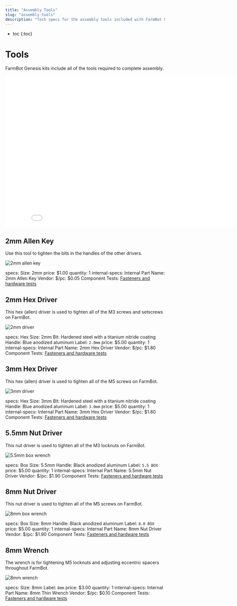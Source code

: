 ```yaml
---
title: "Assembly Tools"
slug: "assembly-tools"
description: "Tech specs for the assembly tools included with FarmBot Genesis. Visit [our shop](http://shop.farm.bot) to purchase parts."
---
```


* toc
{:toc}

# Tools

FarmBot Genesis kits include all of the tools required to complete assembly.

<iframe class="embedly-embed" src="//cdn.embedly.com/widgets/media.html?src=https%3A%2F%2Fwww.youtube.com%2Fembed%2F-RoldWV-ut4%3Ffeature%3Doembed&url=http%3A%2F%2Fwww.youtube.com%2Fwatch%3Fv%3D-RoldWV-ut4&image=https%3A%2F%2Fi.ytimg.com%2Fvi%2F-RoldWV-ut4%2Fhqdefault.jpg&key=02466f963b9b4bb8845a05b53d3235d7&type=text%2Fhtml&schema=youtube" width="854" height="480" scrolling="no" frameborder="0" allowfullscreen></iframe>

## 2mm Allen Key

Use this tool to tighten the bits in the handles of the other drivers.

![2mm allen key](_images/2mm_allen_key.jpg)

specs:
  Size: 2mm
price: $1.00
quantity: 1
internal-specs:
  Internal Part Name: 2mm Allen Key
  Vendor: 
  $/pc: $0.05
  Component Tests: [Fasteners and hardware tests](../fasteners-and-hardware.md#component-tests)

## 2mm Hex Driver

This hex (allen) driver is used to tighten all of the M3 screws and setscrews on FarmBot.

![2mm driver](_images/2mm_driver.jpg)

specs:
  Hex Size: 2mm
  Bit: Hardened steel with a titanium nitride coating
  Handle: Blue anodized aluminum
  Label: `2.0mm`
price: $5.00
quantity: 1
internal-specs:
  Internal Part Name: 2mm Hex Driver
  Vendor: 
  $/pc: $1.80
  Component Tests: [Fasteners and hardware tests](../fasteners-and-hardware.md#component-tests)

## 3mm Hex Driver

This hex (allen) driver is used to tighten all of the M5 screws on FarmBot.

![3mm driver](_images/3mm_driver.jpg)

specs:
  Hex Size: 3mm
  Bit: Hardened steel with a titanium nitride coating
  Handle: Blue anodized aluminum
  Label: `3.0mm`
price: $5.00
quantity: 1
internal-specs:
  Internal Part Name: 3mm Hex Driver
  Vendor: 
  $/pc: $1.80
  Component Tests: [Fasteners and hardware tests](../fasteners-and-hardware.md#component-tests)

## 5.5mm Nut Driver

This nut driver is used to tighten all of the M3 locknuts on FarmBot.

![5.5mm box wrench](_images/5.5mm_box_wrench.jpg)

specs:
  Box Size: 5.5mm
  Handle: Black anodized aluminum
  Label: `5.5 BOX`
price: $5.00
quantity: 1
internal-specs:
  Internal Part Name: 5.5mm Nut Driver
  Vendor: 
  $/pc: $1.90
  Component Tests: [Fasteners and hardware tests](../fasteners-and-hardware.md#component-tests)

## 8mm Nut Driver

This nut driver is used to tighten all of the M5 screws on FarmBot.

![8mm box wrench](_images/8mm_box_wrench.jpg)

specs:
  Box Size: 8mm
  Handle: Black anodized aluminum
  Label: `8.0 BOX`
price: $5.00
quantity: 1
internal-specs:
  Internal Part Name: 8mm Nut Driver
  Vendor: 
  $/pc: $1.90
  Component Tests: [Fasteners and hardware tests](../fasteners-and-hardware.md#component-tests)

## 8mm Wrench

The wrench is for tightening M5 locknuts and adjusting eccentric spacers throughout FarmBot.

![8mm wrench](_images/8mm_wrench.jpg)

specs:
  Size: 8mm
  Label: `8mm`
price: $3.00
quantity: 1
internal-specs:
  Internal Part Name: 8mm Thin Wrench
  Vendor: 
  $/pc: $0.10
  Component Tests: [Fasteners and hardware tests](../fasteners-and-hardware.md#component-tests)
